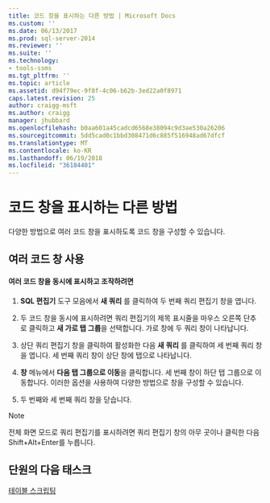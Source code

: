 ```yaml
---
title: 코드 창을 표시하는 다른 방법 | Microsoft Docs
ms.custom: ''
ms.date: 06/13/2017
ms.prod: sql-server-2014
ms.reviewer: ''
ms.suite: ''
ms.technology:
- tools-ssms
ms.tgt_pltfrm: ''
ms.topic: article
ms.assetid: d94f79ec-9f8f-4c06-b62b-3ed22a0f8971
caps.latest.revision: 25
author: craigg-msft
ms.author: craigg
manager: jhubbard
ms.openlocfilehash: b0aa601a45cadcd6568e38094c9d3ae530a26206
ms.sourcegitcommit: 5dd5cad0c1bbd308471d6c885f516948ad67dfcf
ms.translationtype: MT
ms.contentlocale: ko-KR
ms.lasthandoff: 06/19/2018
ms.locfileid: "36184401"
---
```

# <a name="other-ways-of-viewing-the-code-window"></a>코드 창을 표시하는 다른 방법
  다양한 방법으로 여러 코드 창을 표시하도록 코드 창을 구성할 수 있습니다.  
  
## <a name="using-multiple-code-windows"></a>여러 코드 창 사용  
  
#### <a name="to-view-and-manipulate-multiple-code-windows-at-once"></a>여러 코드 창을 동시에 표시하고 조작하려면  
  
1.  **SQL 편집기** 도구 모음에서 **새 쿼리** 를 클릭하여 두 번째 쿼리 편집기 창을 엽니다.  
  
2.  두 코드 창을 동시에 표시하려면 쿼리 편집기의 제목 표시줄을 마우스 오른쪽 단추로 클릭하고 **새 가로 탭 그룹**을 선택합니다. 가로 창에 두 쿼리 창이 나타납니다.  
  
3.  상단 쿼리 편집기 창을 클릭하여 활성화한 다음 **새 쿼리** 를 클릭하여 세 번째 쿼리 창을 엽니다. 세 번째 쿼리 창이 상단 창에 탭으로 나타납니다.  
  
4.  **창** 메뉴에서 **다음 탭 그룹으로 이동**을 클릭합니다. 세 번째 창이 하단 탭 그룹으로 이동합니다. 이러한 옵션을 사용하여 다양한 방법으로 창을 구성할 수 있습니다.  
  
5.  두 번째와 세 번째 쿼리 창을 닫습니다.  
  
> [!NOTE]  
>  전체 화면 모드로 쿼리 편집기를 표시하려면 쿼리 편집기 창의 아무 곳이나 클릭한 다음 Shift+Alt+Enter를 누릅니다.  
  
## <a name="next-task-in-lesson"></a>단원의 다음 태스크  
 [테이블 스크립팅](lesson-2-6-script-a-table.md)  
  
  